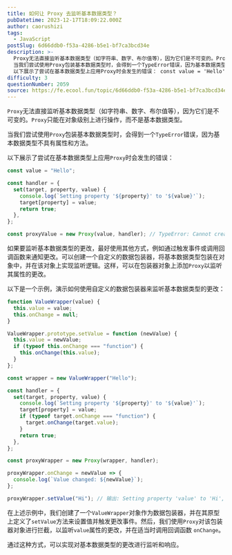 ```yaml
---
title: 如何让 Proxy 去监听基本数据类型？
pubDatetime: 2023-12-17T18:09:22.000Z
author: caorushizi
tags:
  - JavaScript
postSlug: 6d66ddb0-f53a-4286-b5e1-bf7ca3bcd34e
description: >-
  Proxy无法直接监听基本数据类型（如字符串、数字、布尔值等），因为它们是不可变的。Proxy只能在对象级别上进行操作，而不是基本数据类型。
  当我们尝试使用Proxy包装基本数据类型时，会得到一个TypeError错误，因为基本数据类型不具有属性和方法。
  以下展示了尝试在基本数据类型上应用Proxy时会发生的错误： const value = 'Hello'; const handler = {
difficulty: 3
questionNumber: 2059
source: https://fe.ecool.fun/topic/6d66ddb0-f53a-4286-b5e1-bf7ca3bcd34e
---
```


`Proxy`无法直接监听基本数据类型（如字符串、数字、布尔值等），因为它们是不可变的。`Proxy`只能在对象级别上进行操作，而不是基本数据类型。

当我们尝试使用`Proxy`包装基本数据类型时，会得到一个`TypeError`错误，因为基本数据类型不具有属性和方法。

以下展示了尝试在基本数据类型上应用`Proxy`时会发生的错误：

```javascript
const value = "Hello";

const handler = {
  set(target, property, value) {
    console.log(`Setting property '${property}' to '${value}'`);
    target[property] = value;
    return true;
  },
};

const proxyValue = new Proxy(value, handler); // TypeError: Cannot create proxy with a non-object as target
```

如果要监听基本数据类型的更改，最好使用其他方式，例如通过触发事件或调用回调函数来通知更改。可以创建一个自定义的数据包装器，将基本数据类型包装在对象中，并在该对象上实现监听逻辑。这样，可以在包装器对象上添加`Proxy`以监听其属性的更改。

以下是一个示例，演示如何使用自定义的数据包装器来监听基本数据类型的更改：

```javascript
function ValueWrapper(value) {
  this.value = value;
  this.onChange = null;
}

ValueWrapper.prototype.setValue = function (newValue) {
  this.value = newValue;
  if (typeof this.onChange === "function") {
    this.onChange(this.value);
  }
};

const wrapper = new ValueWrapper("Hello");

const handler = {
  set(target, property, value) {
    console.log(`Setting property '${property}' to '${value}'`);
    target[property] = value;
    if (typeof target.onChange === "function") {
      target.onChange(target.value);
    }
    return true;
  },
};

const proxyWrapper = new Proxy(wrapper, handler);

proxyWrapper.onChange = newValue => {
  console.log(`Value changed: ${newValue}`);
};

proxyWrapper.setValue("Hi"); // 输出: Setting property 'value' to 'Hi', Value changed: Hi
```

在上述示例中，我们创建了一个`ValueWrapper`对象作为数据包装器，并在其原型上定义了`setValue`方法来设置值并触发更改事件。然后，我们使用`Proxy`对该包装器对象进行拦截，以监听`value`属性的更改，并在适当时调用回调函数 `onChange`。

通过这种方式，可以实现对基本数据类型的更改进行监听和响应。
